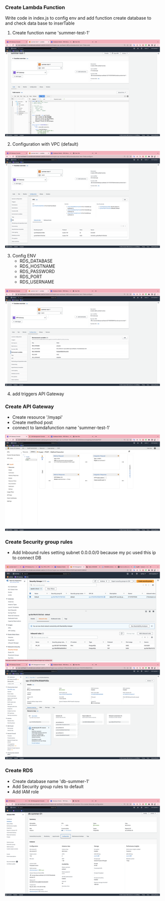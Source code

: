 ### Create Lambda Function

Write code in index.js to config env and add function create database to and check data base to inserTable

1. Create function name 'summer-test-1'
<img src="image/AWSlambda.png">

2. Configuration with VPC (default)
<img src="image/VpcLambda.png">

3. Config ENV 
     * RDS_DATABASE
     * RDS_HOSTNAME
     * RDS_PASSWORD
     * RDS_PORT
     * RDS_USERNAME	
<img src="image/ConfigLambda.png">

4. add triggers API Gateway


### Create API Gateway
* Create resource '/myapi'
* Create method post
* connect to lamdafunction name 'summer-test-1'
<img src="image/APIGateway.png">

### Create Security group rules
* Add Inbound rules setting subnet 0.0.0.0/0 because my pc used this ip to connect DB
<img src="image/SecurityGroups.png">
<img src="image/YoutVPC.png">

### Create RDS

* Create database name 'db-summer-1'
* Add Security group rules to default 
* Add IAM role

<img src="image/ConfigRDS.png">